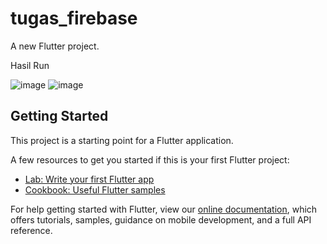# tugas_firebase

A new Flutter project.

Hasil Run

![image](https://user-images.githubusercontent.com/70736299/116193004-e07a3c80-a758-11eb-98f6-c9aff461105f.png)   ![image](https://user-images.githubusercontent.com/70736299/116193037-ea9c3b00-a758-11eb-8c1a-fff7ca537c2c.png)




## Getting Started

This project is a starting point for a Flutter application.

A few resources to get you started if this is your first Flutter project:

- [Lab: Write your first Flutter app](https://flutter.dev/docs/get-started/codelab)
- [Cookbook: Useful Flutter samples](https://flutter.dev/docs/cookbook)

For help getting started with Flutter, view our
[online documentation](https://flutter.dev/docs), which offers tutorials,
samples, guidance on mobile development, and a full API reference.

